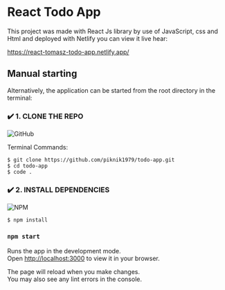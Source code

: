 # React Todo App

This project was made with React Js library 
by use of JavaScript, css and Html
and deployed with Netlify
you can view it live hear: 

https://react-tomasz-todo-app.netlify.app/

## Manual starting

Alternatively, the application can be started from the root directory in the terminal:


### ✔️ 1. CLONE THE REPO

![GitHub](https://img.shields.io/badge/github-%23121011.svg?style=for-the-badge&logo=github&logoColor=white)

Terminal Commands:

```
$ git clone https://github.com/piknik1979/todo-app.git
$ cd todo-app
$ code .
```

### ✔️ 2. INSTALL DEPENDENCIES

![NPM](https://img.shields.io/badge/NPM-%23000000.svg?style=for-the-badge&logo=npm&logoColor=white)

```
$ npm install
```

### `npm start`

Runs the app in the development mode.\
Open [http://localhost:3000](http://localhost:3000) to view it in your browser.

The page will reload when you make changes.\
You may also see any lint errors in the console.
